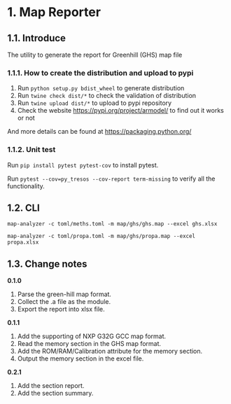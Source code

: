 # 1. Map Reporter

## 1.1. Introduce

The utility to generate the report for Greenhill (GHS) map file

### 1.1.1. How to create the distribution and upload to pypi
1. Run `python setup.py bdist_wheel` to generate distribution
2. Run `twine check dist/*` to check the validation of distribution
3. Run `twine upload dist/*` to upload to pypi repository
4. Check the website https://pypi.org/project/armodel/ to find out it works or not

And more details can be found at https://packaging.python.org/  

### 1.1.2. Unit test

Run `pip install pytest pytest-cov` to install pytest.

Run `pytest --cov=py_tresos --cov-report term-missing` to verify all the functionality.

## 1.2. CLI

```
map-analyzer -c toml/meths.toml -m map/ghs/ghs.map --excel ghs.xlsx
```

```
map-analyzer -c toml/propa.toml -m map/ghs/propa.map --excel propa.xlsx
```

## 1.3. Change notes

**0.1.0**

1. Parse the green-hill map format.
2. Collect the .a file as the module.
3. Export the report into xlsx file.


**0.1.1**

1. Add the supporting of NXP G32G GCC map format.
2. Read the memory section in the GHS map format.
3. Add the ROM/RAM/Calibration attribute for the memory section.
4. Output the memory section in the excel file.

**0.2.1**

1. Add the section report.
2. Add the section summary.